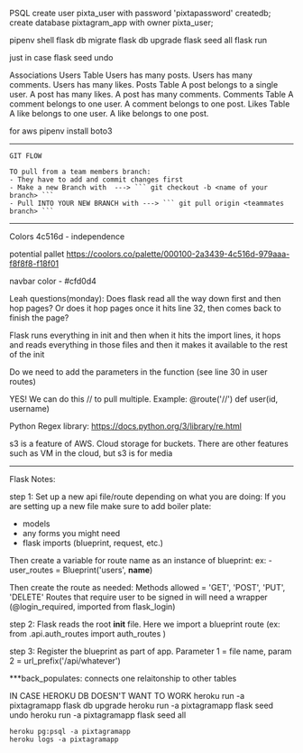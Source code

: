 PSQL
create user pixta_user with password 'pixtapassword' createdb;
create database pixtagram_app with owner pixta_user;

pipenv shell
flask db migrate
flask db upgrade
flask seed all
flask run

just in case
flask seed undo

Associations
Users Table
    Users has many posts.
    Users has many comments.
    Users has many likes.
Posts Table
    A post belongs to a single user.
    A post has many likes.
    A post has many comments.
Comments Table
    A comment belongs to one user.
    A comment belongs to one post.
Likes Table
    A like belongs to one user.
    A like belongs to one post.





for aws
pipenv install boto3


------------------------------------------------------
    GIT FLOW

    TO pull from a team members branch:
    - They have to add and commit changes first
    - Make a new Branch with  ---> ``` git checkout -b <name of your branch> ```
    - Pull INTO YOUR NEW BRANCH with ---> ``` git pull origin <teammates branch> ```

------------------------------------------------------


Colors
4c516d - independence


potential pallet
https://coolors.co/palette/000100-2a3439-4c516d-979aaa-f8f8f8-f18f01


navbar color - #cfd0d4


Leah questions(monday):
Does flask read all the way down first and then hop pages? Or does it hop pages once it hits line 32, then comes back to finish the page?

Flask runs everything in init and then when it hits the import lines, it hops and reads everything in those files and then it makes it available to the rest of the init

Do we need to add the parameters in the function (see line 30 in user routes)

YES! We can do this /<id>/<username> to pull multiple.
Example:
@route('/<id>/<username>')
def user(id, username)



Python Regex library:  https://docs.python.org/3/library/re.html

s3 is a feature of AWS. Cloud storage for buckets.
There are other features such as VM in the cloud, but s3 is for media

-------------------------


Flask Notes:


step 1: Set up a new api file/route depending on what you are doing:
If you are setting up a new file make sure to add boiler plate:
- models
- any forms you might need
- flask imports (blueprint, request, etc.)

Then create a variable for route name as an instance of blueprint:
ex:   -    user_routes = Blueprint('users', __name__)

Then create the route as needed:
Methods allowed = 'GET', 'POST', 'PUT', 'DELETE'
Routes that require user to be signed in will need a wrapper (@login_required, imported from flask_login)


step 2:
Flask reads the root __init__ file. Here we import a blueprint route (ex: from .api.auth_routes import auth_routes )

step 3: Register the blueprint as part of app. Parameter 1 = file name, param 2 = url_prefix('/api/whatever')


***back_populates: connects one relaitonship to other tables



IN CASE HEROKU DB DOESN'T WANT TO WORK
    heroku run -a pixtagramapp flask db upgrade
    heroku run -a pixtagramapp flask seed undo
    heroku run -a pixtagramapp flask seed all

    heroku pg:psql -a pixtagramapp
    heroku logs -a pixtagramapp

